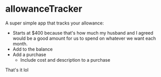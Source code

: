 # allowanceTracker

A super simple app that tracks your allowance:
- Starts at $400 because that's how much my husband and I agreed would be a good amount for us to spend on whatever we want each month.
- Add to the balance
- Add a purchase
  - Include cost and description to a purchase

That's it lol
